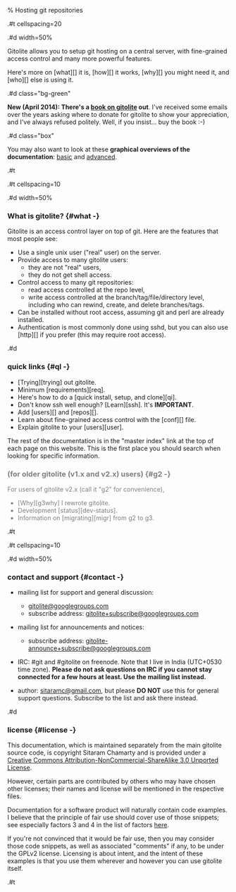 % Hosting git repositories

.#t cellspacing=20

.#d width=50%

Gitolite allows you to setup git hosting on a central server, with
fine-grained access control and many more powerful features.

Here's more on [what][] it is, [how][] it works, [why][] you might need it,
and [who][] else is using it.

.#d class="bg-green"

**New (April 2014): There's a [book on gitolite][book] out**.  I've received
some emails over the years asking where to donate for gitolite to show your
appreciation, and I've always refused politely.  Well, if you insist... buy
the book :-)

.#d class="box"

You may also want to look at these **graphical overviews of the
documentation**: [basic][] and [advanced][].

.#t

[basic]: basic.html
[advanced]: advanced.html
[book]: http://www.packtpub.com/gitolite-essentials/book

.#t cellspacing=10

.#d width=50%

### What is gitolite? {#what -}

Gitolite is an access control layer on top of git.  Here are the features that
most people see:

  * Use a single unix user ("real" user) on the server.
  * Provide access to many gitolite users:
      * they are not "real" users,
      * they do not get shell access.
  * Control access to many git repositories:
      * read access controlled at the repo level,
      * write access controlled at the branch/tag/file/directory level,
        including who can rewind, create, and delete branches/tags.
  * Can be installed without root access, assuming git and perl are already
    installed.
  * Authentication is most commonly done using sshd, but you can also use
    [http][] if you prefer (this may require root access).

.#d

### quick links {#ql -}

  * [Trying][trying] out gitolite.
  * Minimum [requirements][req].
  * Here's how to do a [quick install, setup, and clone][qi].
  * Don't know ssh well enough?  [Learn][ssh].  It's **IMPORTANT**.
  * Add [users][] and [repos][].
  * Learn about fine-grained access control with the [conf][] file.
  * Explain gitolite to your [users][user].

The rest of the documentation is in the "master index" link at the top of each
page on this website.  This is the first place you should search when looking
for specific information.

<font color="gray">

### (for older gitolite (v1.x and v2.x) users) {#g2 -}

For users of gitolite v2.x (call it "g2" for convenience),

  * [Why][g3why] I rewrote gitolite.
  * Development [status][dev-status].
  * Information on [migrating][migr] from g2 to g3.

</font>

.#t

.#t cellspacing=10

.#d width=50%

### contact and support {#contact -}

  * mailing list for support and general discussion:
      * gitolite@googlegroups.com
      * subscribe address: gitolite+subscribe@googlegroups.com

  * mailing list for announcements and notices:
      * subscribe address: gitolite-announce+subscribe@googlegroups.com

  * IRC: #git and #gitolite on freenode.  Note that I live in India (UTC+0530
    time zone).  **Please do not ask questions on IRC if you cannot stay
    connected for a few hours at least.  Use the mailing list instead.**

  * author: sitaramc@gmail.com, but please **DO NOT** use this for general
    support questions.  Subscribe to the list and ask there instead.

.#d

### license {#license -}

This documentation, which is maintained separately from the main gitolite
source code, is copyright Sitaram Chamarty and is provided under a [Creative
Commons Attribution-NonCommercial-ShareAlike 3.0 Unported
License](http://creativecommons.org/licenses/by-nc-sa/3.0/).

However, certain parts are contributed by others who may have chosen other
licenses; their names and license will be mentioned in the respective files.

Documentation for a software product will naturally contain code examples.  I
believe that the principle of fair use should cover use of those snippets; see
especially factors 3 and 4 in the list of factors
[here](http://en.wikipedia.org/wiki/Fair_use#Fair_use_under_United_States_law).

If you're not convinced that it would be fair use, then you may consider those
code snippets, as well as associated "comments" if any, to be under the GPLv2
license.  Licensing is about intent, and the intent of these examples is that
you use them wherever and however you can use gitolite itself.

.#t

